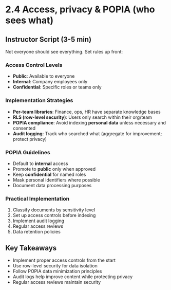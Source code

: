 # 2.4 Access, privacy & POPIA (who sees what)

## Instructor Script (3-5 min)

Not everyone should see everything. Set rules up front:

### Access Control Levels

- **Public**: Available to everyone
- **Internal**: Company employees only
- **Confidential**: Specific roles or teams only

### Implementation Strategies

- **Per-team libraries**: Finance, ops, HR have separate knowledge bases
- **RLS (row-level security)**: Users only search within their org/team
- **POPIA compliance**: Avoid indexing **personal data** unless necessary and consented
- **Audit logging**: Track who searched what (aggregate for improvement; protect privacy)

### POPIA Guidelines

- Default to **internal** access
- Promote to **public** only when approved
- Keep **confidential** for named roles
- Mask personal identifiers where possible
- Document data processing purposes

### Practical Implementation

1. Classify documents by sensitivity level
2. Set up access controls before indexing
3. Implement audit logging
4. Regular access reviews
5. Data retention policies

## Key Takeaways

- Implement proper access controls from the start
- Use row-level security for data isolation
- Follow POPIA data minimization principles
- Audit logs help improve content while protecting privacy
- Regular access reviews maintain security
